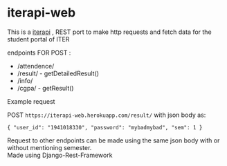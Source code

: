 # iterapi-web

This is a [iterapi](https://github.com/SubhrajitPrusty/iterapi) , REST port to make http requests and fetch data for the student portal of ITER  
  
endpoints FOR POST :  
  
* /attendence/
* /result/ - getDetailedResult()
* /info/ 
* /cgpa/ - getResult()
  
Example request  

POST `https://iterapi-web.herokuapp.com/result/` with json body as:   
  
`{
	"user_id": "1941018330",
	"password": "mybadmybad",
	"sem": 1
}`  
  
Request to other endpoints can be made using the same json body with or without mentioning semester.  
Made using Django-Rest-Framework  



